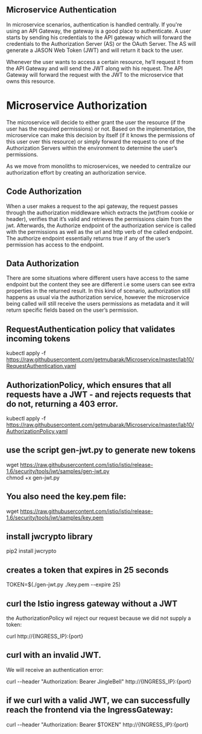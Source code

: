 ## Microservice Authentication
In microservice scenarios, authentication is handled centrally. If you're using an API Gateway, the gateway is a good place to authenticate. A user starts by sending his credentials to the API gateway which will forward the credentials to the Authorization Server (AS) or the OAuth Server. The AS will generate a JASON Web Token (JWT) and will return it back to the user.

 Whenever the user wants to access a certain resource, he’ll request it from the API Gateway and will send the JWT along with his request. The API Gateway will forward the request with the JWT to the microservice that owns this resource. 

# Microservice Authorization #

The microservice will decide to either grant the user the resource (if the user has the required permissions) or not. Based on the implementation, the microservice can make this decision by itself (if it knows the permissions of this user over this resource) or simply forward the request to one of the Authorization Servers within the environment to determine the user’s permissions.

As we move from monoliths to microservices, we needed to centralize our authorization effort by creating an authorization service.  

## Code Authorization

When a user makes a request to the api gateway, the request passes through the authorization middleware which extracts the jwt(from cookie or header), verifies that it’s valid and retrieves the permissions claim from the jwt. Afterwards, the Authorize endpoint of the authorization service is called with the permissions as well as the url and http verb of the called endpoint. The authorize endpoint essentially returns true if any of the user’s permission has access to the endpoint.

## Data Authorization

There are some situations where different users have access to the same endpoint but the content they see are different i.e some users can see extra properties in the returned result. In this kind of scenario, authorization still happens as usual via the authorization service, however the microservice being called will still receive the users permissions as metadata and it will return specific fields based on the user’s permission.

## RequestAuthentication policy that validates incoming tokens
kubectl apply -f  https://raw.githubusercontent.com/getmubarak/Microservice/master/lab10/RequestAuthentication.yaml


## AuthorizationPolicy, which ensures that all requests have a JWT - and rejects requests that do not, returning a 403 error.
kubectl apply -f  https://raw.githubusercontent.com/getmubarak/Microservice/master/lab10/AuthorizationPolicy.yaml


## use the script gen-jwt.py to generate new tokens 
wget https://raw.githubusercontent.com/istio/istio/release-1.6/security/tools/jwt/samples/gen-jwt.py <br/>
chmod +x gen-jwt.py

## You also need the key.pem file:
wget https://raw.githubusercontent.com/istio/istio/release-1.6/security/tools/jwt/samples/key.pem

##  install jwcrypto library
pip2 install jwcrypto

##  creates a token that expires in 25 seconds
TOKEN=$(./gen-jwt.py ./key.pem --expire 25)

##  curl the Istio ingress gateway without a JWT
the AuthorizationPolicy wil reject our request because we did not supply a token:

curl http://{INGRESS_IP}:{port}

## curl with an invalid JWT.
We will receive an authentication error:

curl --header "Authorization: Bearer JingleBell"  http://{INGRESS_IP}:{port}

## if we curl with a valid JWT, we can successfully reach the frontend via the IngressGateway:
curl --header "Authorization: Bearer $TOKEN" http://{INGRESS_IP}:{port}
